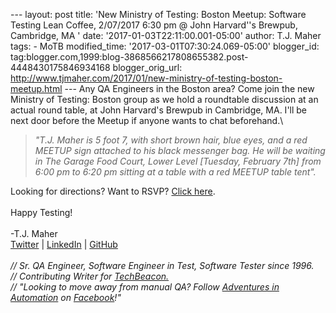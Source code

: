 \-\-- layout: post title: \'New Ministry of Testing: Boston Meetup:
Software Testing Lean Coffee, 2/07/2017 6:30 pm @ John Harvard\'\'s
Brewpub, Cambridge, MA \' date: \'2017-01-03T22:11:00.001-05:00\'
author: T.J. Maher tags: - MoTB modified\_time:
\'2017-03-01T07:30:24.069-05:00\' blogger\_id:
tag:blogger.com,1999:blog-3868566217808655382.post-4448430175846934168
blogger\_orig\_url:
http://www.tjmaher.com/2017/01/new-ministry-of-testing-boston-meetup.html
\-\-- Any QA Engineers in the Boston area? Come join the new Ministry of
Testing: Boston group as we hold a roundtable discussion at an actual
round table, at John Harvard\'s Brewpub in Cambridge, MA. I\'ll be next
door before the Meetup if anyone wants to chat beforehand.\

> *\"T.J. Maher is 5 foot 7, with short brown hair, blue eyes, and a red
> MEETUP sign attached to his black messenger bag. He will be waiting in
> The Garage Food Court, Lower Level \[Tuesday, February 7th\] from 6:00
> pm to 6:20 pm sitting at a table with a red MEETUP table tent\".*

Looking for directions? Want to RSVP? [Click
here](https://www.meetup.com/ministry-of-testing-boston/events/236646569/).\
\
Happy Testing!\
\
-T.J. Maher\
[Twitter](https://twitter.com/tjmaher1) \| [LinkedIn](https://www.linkedin.com/in/tjmaher1) \| [GitHub](https://github.com/tjmaher)\
\
*// Sr. QA Engineer, Software Engineer in Test, Software Tester since
1996.\
// Contributing Writer
for [TechBeacon.](http://techbeacon.com/contributors/thomas-maher)\
// \"Looking to move away from manual QA? Follow [Adventures in
Automation](http://www.tjmaher.com/) on
[Facebook](https://www.facebook.com/AdventuresInAutomation/)!\"*

